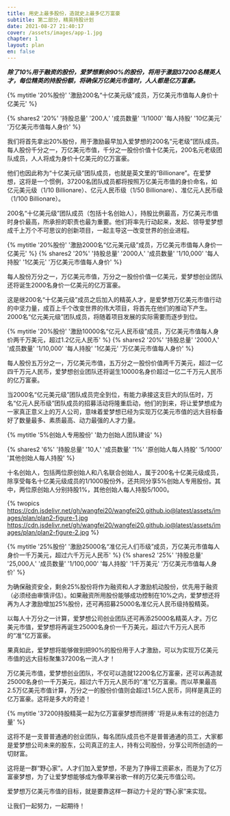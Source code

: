 ```yaml
---
title: 用史上最多股份，造就史上最多亿万富豪
subtitle: 第二部分，精英持股计划
date: 2021-08-27 21:40:17
cover: /assets/images/app-1.jpg
chapter: 1
layout: plan
en: false
---
```


***除了10%用于融资的股份，爱梦想剩余90%的股份，将用于激励37200名精英人才，每位精英的持股份额，将确保万亿美元市值时，人人都是亿万富豪。***

{% mytitle '20%股份' '激励200名“十亿美元级”成员，万亿美元市值每人身价十亿美元' %}

{% shares2 '20%' '持股总量' '200人' '成员数量' '1/1000' '每人持股' '10亿美元' '万亿美元市值每人身价' %}

我们将首先拿出20%股份，用于激励最早加入爱梦想的200名“元老级”团队成员。每人股份千分之一，万亿美元市值，千分之一股份价值十亿美元，200名元老级团队成员，人人将成为身价十亿美元的亿万富豪。

他们也因此称为“十亿美元级”团队成员，也就是英文里的“Billionare”。在爱梦想，这将是一个惯例，37200名团队成员都将按照万亿美元市值的身价命名，如亿元美元级（1/10 Billionare）、亿元人民币级（1/50 Billionare）、准亿元人民币级（1/100 Billionare）。

200名“十亿美元级”团队成员（包括十名创始人），持股比例最高，万亿美元市值时身价最高，所承担的职责也最为重要。他们将率先行动起来，发起、领导爱梦想成千上万个不可思议的创新项目，一起主导这一改变世界的创业进程。


{% mytitle '20%股份' '激励2000名“亿元美元级”成员，万亿美元市值每人身价一亿美元' %}
{% shares2 '20%' '持股总量' '2000人' '成员数量' '1/10,000' '每人持股' '1亿美元' '万亿美元市值每人身价' %}

每人股份万分之一，万亿美元市值，万分之一股份价值一亿美元，爱梦想创业团队还将诞生2000名身价一亿美元的亿万富豪。

这是继200名“十亿美元级”成员之后加入的精英人才，是爱梦想万亿美元市值行动的中坚力量，成百上千个改变世界的伟大项目，将首先在他们的推动下产生。2000名“亿元美元级”团队成员，将随着项目发展的实际需要而逐步到位。

{% mytitle '20%股份' '激励10000名“亿元人民币级”成员，万亿美元市值每人身价两千万美元，超过1.2亿元人民币' %}
{% shares2 '20%' '持股总量' '2000人' '成员数量' '1/10,000' '每人持股' '1亿美元' '万亿美元市值每人身价' %}

每人股份五万分之一，万亿美元市值，五万分之一股份价值两千万美元，超过一亿四千万元人民币，爱梦想创业团队还将诞生10000名身价超过一亿二千万元人民币的亿万富豪。

当2000名“亿元美元级”团队成员完全到位，有能力承接这支巨大的队伍时，万名“亿元人民币级”团队成员的招募活动将隆重启动，他们的到来，将让爱梦想成为一家真正意义上的万人公司，意味着爱梦想已经为实现万亿美元市值的远大目标备好了数量最多、素质最高、动力最强的人才力量。

{% mytitle '5%创始人专用股份' '助力创始人团队建设' %}

{% shares2 '6%' '持股总量' '10人' '成员数量' '1%' '原创始人每人持股' '5/1000' '其他创始人每人持股' %}

十名创始人，包括两位原创始人和八名联合创始人，属于200名十亿美元级成员，除享受每名十亿美元级成员的1/1000股份外，还共同分享5%创始人专用股份。其中，两位原创始人分别持股1%，其他创始人每人持股5/1000。

{% twopics https://cdn.jsdelivr.net/gh/wangfei20/wangfei20.github.io@latest/assets/images/plan/plan2-figure-1.jpg https://cdn.jsdelivr.net/gh/wangfei20/wangfei20.github.io@latest/assets/images/plan/plan2-figure-2.jpg %}

{% mytitle '25%股份' '激励25000名“准亿元人们币级”成员，万亿美元市值每人身价一千万美元，超过六千万元人民币' %}
{% shares2 '25%' '持股总量' '25,000人' '成员数量' '1/100,000' '每人持股' '1千万美元' '万亿美元市值每人身价' %}

为确保融资安全，剩余25%股份将作为融资和人才激励机动股份，优先用于融资（必须经由审慎评估）。如果融资所用股份能够成功控制在10%之内，爱梦想还将再为人才激励增加25%股份，还可再招募25000名准亿元人民币级持股精英。

以每人十万分之一计算，爱梦想公司创业团队还可再添25000名精英人才。万亿美元市值，爱梦想将再诞生25000名身价一千万美元，超过六千万元人民币的“准”亿万富豪。

果真如此，爱梦想将能够做到把90%的股份用于人才激励，可以为实现万亿美元市值的远大目标聚集37200名一流人才！

万亿美元市值，爱梦想创业团队，不仅可以造就12200名亿万富豪，还可以再造就25000名身价一千万美元，超过六千万元人民币的“准”亿万富豪。而以苹果最高2.5万亿美元市值计算，万分之一的股份价值则会超过1.5亿人民币，同样是真正的亿万富豪。这将是多大的奇迹！

{% mytitle '37200持股精英一起为亿万富豪梦想而拼搏' '将是从未有过的创造力量' %}

这将不是一支普普通通的创业团队，每名团队成员也不是普普通通的员工，大家都是爱梦想公司未来的股东，公司真正的主人，持有公司股份，分享公司所创造的一切财富。

这将是一群“野心家”。人才们加入爱梦想，不是为了挣得工资薪水，而是为了亿万富豪梦想，为了让爱梦想能够成为像苹果谷歌一样的万亿美元市值公司。

爱梦想万亿美元市值的目标，就是要靠这样一群动力十足的“野心家”来实现。

让我们一起努力，一起期待！
